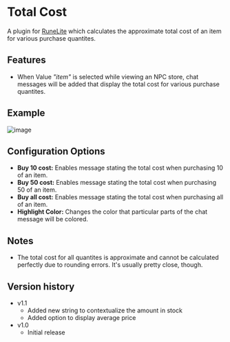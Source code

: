 # Total Cost

A plugin for [RuneLite](https://github.com/runelite/runelite) which calculates the approximate total cost of an item for various purchase quantites.


## Features
- When Value _"item"_ is selected while viewing an NPC store, chat messages will be added that display the total cost for various purchase quantites.

## Example
![image](https://user-images.githubusercontent.com/14336807/171683717-12b8c84a-ad4f-4af1-b8cd-2be7a28825a7.png)

## Configuration Options
- **Buy 10 cost:** Enables message stating the total cost when purchasing 10 of an item.
- **Buy 50 cost:** Enables message stating the total cost when purchasing 50 of an item.
- **Buy all cost:** Enables message stating the total cost when purchasing all of an item.
- **Highlight Color:** Changes the color that particular parts of the chat message will be colored.

## Notes
- The total cost for all quantites is approximate and cannot be calculated perfectly due to rounding errors. It's usually pretty close, though.

## Version history
- v1.1
  - Added new string to contextualize the amount in stock
  - Added option to display average price
- v1.0
  - Initial release
